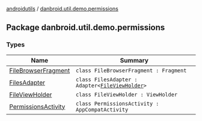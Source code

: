 [androidutils](../index.md) / [danbroid.util.demo.permissions](./index.md)

## Package danbroid.util.demo.permissions

### Types

| Name | Summary |
|---|---|
| [FileBrowserFragment](-file-browser-fragment/index.md) | `class FileBrowserFragment : Fragment` |
| [FilesAdapter](-files-adapter/index.md) | `class FilesAdapter : Adapter<`[`FileViewHolder`](-file-view-holder/index.md)`>` |
| [FileViewHolder](-file-view-holder/index.md) | `class FileViewHolder : ViewHolder` |
| [PermissionsActivity](-permissions-activity/index.md) | `class PermissionsActivity : AppCompatActivity` |
